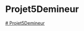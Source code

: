 # Projet5Demineur
[# Projet5Demineur](https://prod.liveshare.vsengsaas.visualstudio.com/join?49C92D610B624F3ADBE3D8B26E90C9A6EF60)
